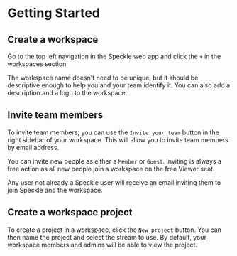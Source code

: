 # Getting Started

## Create a workspace

Go to the top left navigation in the Speckle web app and click the `+` in the workspaces section


The workspace name doesn't need to be unique, but it should be descriptive enough to help you and your team identify it. You can also add a description and a logo to the workspace.

## Invite team members

To invite team members, you can use the `Invite your team` button in the right sidebar of your workspace. This will allow you to invite team members by email address.

You can invite new people as either a `Member` or `Guest`. Inviting is always a free action as all new people join a workspace on the free Viewer seat.

Any user not already a Speckle user will receive an email inviting them to join Speckle and the workspace.

## Create a workspace project

To create a project in a workspace, click the `New project` button. You can then name the project and select the stream to use. By default, your workspace members and admins will be able to view the project.
